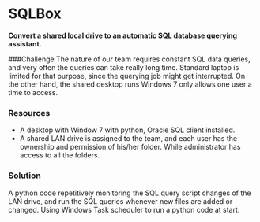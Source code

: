 # SQLBox
**Convert a shared local drive to an automatic SQL database querying assistant.**

###Challenge
The nature of our team requires constant SQL data queries, and very often the queries can take really long time. Standard laptop is limited for that purpose, since the querying job might get interrupted. On the other hand, the shared desktop runs Windows 7 only allows one user a time to access.

### Resources
- A desktop with Window 7 with python, Oracle SQL client installed.
- A shared LAN drive is assigned to the team, and each user has the ownership and permission of his/her folder. While administrator has access to all the folders. 

### Solution
A python code repetitively monitoring the SQL query script changes of the LAN drive, and run the SQL queries whenever new files are added or changed.  Using Windows Task scheduler to run a python code at start. 
